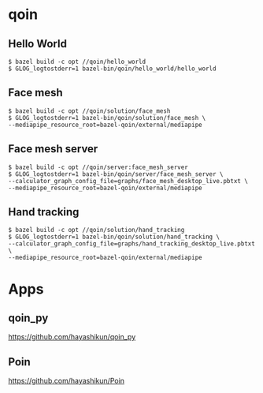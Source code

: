 # qoin

## Hello World
```
$ bazel build -c opt //qoin/hello_world
$ GLOG_logtostderr=1 bazel-bin/qoin/hello_world/hello_world
```

## Face mesh
```
$ bazel build -c opt //qoin/solution/face_mesh
$ GLOG_logtostderr=1 bazel-bin/qoin/solution/face_mesh \
--mediapipe_resource_root=bazel-qoin/external/mediapipe
```

## Face mesh server
```
$ bazel build -c opt //qoin/server:face_mesh_server
$ GLOG_logtostderr=1 bazel-bin/qoin/server/face_mesh_server \
--calculator_graph_config_file=graphs/face_mesh_desktop_live.pbtxt \
--mediapipe_resource_root=bazel-qoin/external/mediapipe
```

## Hand tracking
```
$ bazel build -c opt //qoin/solution/hand_tracking
$ GLOG_logtostderr=1 bazel-bin/qoin/solution/hand_tracking \
--calculator_graph_config_file=graphs/hand_tracking_desktop_live.pbtxt \
--mediapipe_resource_root=bazel-qoin/external/mediapipe
```

# Apps
## qoin_py
https://github.com/hayashikun/qoin_py

## Poin
https://github.com/hayashikun/Poin

